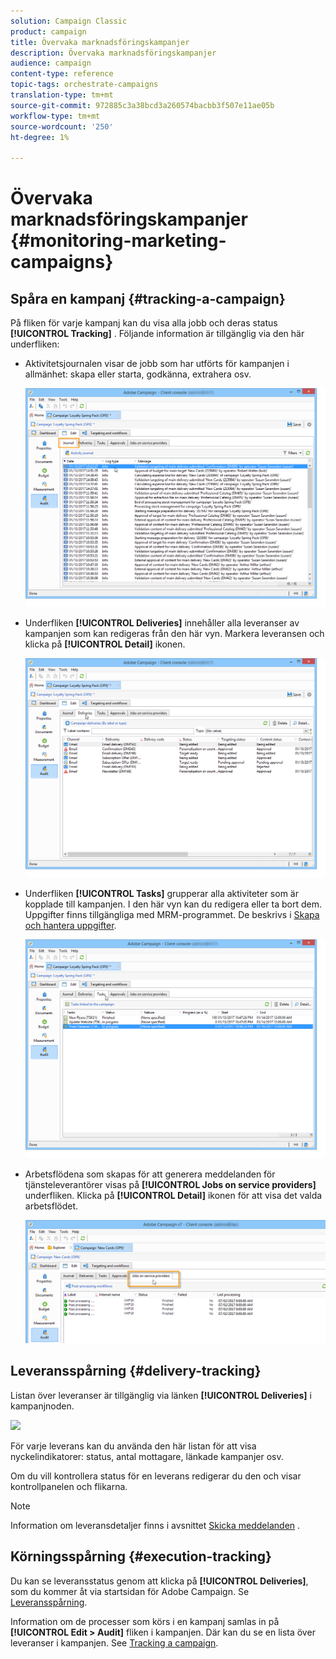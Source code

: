 ```yaml
---
solution: Campaign Classic
product: campaign
title: Övervaka marknadsföringskampanjer
description: Övervaka marknadsföringskampanjer
audience: campaign
content-type: reference
topic-tags: orchestrate-campaigns
translation-type: tm+mt
source-git-commit: 972885c3a38bcd3a260574bacbb3f507e11ae05b
workflow-type: tm+mt
source-wordcount: '250'
ht-degree: 1%

---
```



# Övervaka marknadsföringskampanjer {#monitoring-marketing-campaigns}

## Spåra en kampanj {#tracking-a-campaign}

På fliken för varje kampanj kan du visa alla jobb och deras status **[!UICONTROL Tracking]** . Följande information är tillgänglig via den här underfliken:

* Aktivitetsjournalen visar de jobb som har utförts för kampanjen i allmänhet: skapa eller starta, godkänna, extrahera osv.

   ![](assets/s_ncs_user_op_edit_exe_tab_a.png)

* Underfliken **[!UICONTROL Deliveries]** innehåller alla leveranser av kampanjen som kan redigeras från den här vyn. Markera leveransen och klicka på **[!UICONTROL Detail]** ikonen.

   ![](assets/s_ncs_user_op_edit_exe_tab_b.png)

* Underfliken **[!UICONTROL Tasks]** grupperar alla aktiviteter som är kopplade till kampanjen. I den här vyn kan du redigera eller ta bort dem. Uppgifter finns tillgängliga med MRM-programmet. De beskrivs i [Skapa och hantera uppgifter](../../campaign/using/creating-and-managing-tasks.md).

   ![](assets/s_ncs_user_op_edit_exe_tab_e.png)

* Arbetsflödena som skapas för att generera meddelanden för tjänsteleverantörer visas på **[!UICONTROL Jobs on service providers]** underfliken. Klicka på **[!UICONTROL Detail]** ikonen för att visa det valda arbetsflödet.

   ![](assets/s_ncs_user_op_edit_exe_tab_d.png)

## Leveransspårning {#delivery-tracking}

Listan över leveranser är tillgänglig via länken **[!UICONTROL Deliveries]** i kampanjnoden.

![](assets/s_ncs_user_op_del_state_from_homepage.png)

För varje leverans kan du använda den här listan för att visa nyckelindikatorer: status, antal mottagare, länkade kampanjer osv.

Om du vill kontrollera status för en leverans redigerar du den och visar kontrollpanelen och flikarna.

>[!NOTE]
>
>Information om leveransdetaljer finns i avsnittet [Skicka meddelanden](../../delivery/using/about-message-tracking.md) .

## Körningsspårning {#execution-tracking}

Du kan se leveransstatus genom att klicka på **[!UICONTROL Deliveries]**, som du kommer åt via startsidan för Adobe Campaign. Se [Leveransspårning](#delivery-tracking).

Information om de processer som körs i en kampanj samlas in på **[!UICONTROL Edit > Audit]** fliken i kampanjen. Där kan du se en lista över leveranser i kampanjen. See [Tracking a campaign](#tracking-a-campaign).
